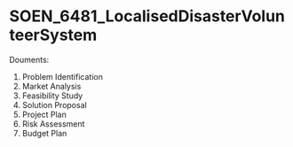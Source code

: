 # SOEN_6481_LocalisedDisasterVolunteerSystem
Douments:
1. Problem Identification
2. Market Analysis
3. Feasibility Study
4. Solution Proposal
5. Project Plan
6. Risk Assessment
7. Budget Plan

